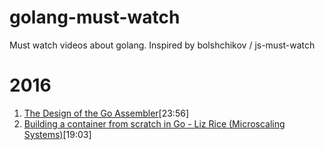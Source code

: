 # golang-must-watch
Must watch videos about golang. Inspired by bolshchikov / js-must-watch

# 2016
1. [The Design of the Go Assembler](https://www.youtube.com/watch?v=KINIAgRpkDA)[23:56]
2. [Building a container from scratch in Go - Liz Rice (Microscaling Systems)](https://www.youtube.com/watch?v=Utf-A4rODH8)[19:03]
